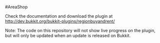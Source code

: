 #AreaShop

Check the documentation and download the plugin at http://dev.bukkit.org/bukkit-plugins/regionbuyandrent/

Note: The code on this repository will not show live progress on the plugin, but will only be updated when an update is released on Bukkit.
